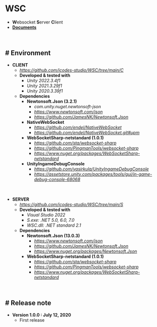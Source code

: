 # WSC

- **W**ebsocket **S**erver **C**lient
- [**Documents**](https://www.notion.so/WSC-fb7b012028b3428fbcdb44ebe94f1452)


　

## # Environment

- **CLIENT**
    - *https://github.com/icodes-studio/WSC/tree/main/C*
    - **Developed & tested with**
        - *Unity 2022.3.4f1*
        - *Unity 2021.3.29f1*
        - *Unity 2020.3.39f1*
    - **Dependencies**
        - **Newtonsoft.Json (3.2.1)**
            - *com.unity.nuget.newtonsoft-json*
            - *https://www.newtonsoft.com/json*
            - *https://github.com/JamesNK/Newtonsoft.Json*
        - **NativeWebSocket**
            - *https://github.com/endel/NativeWebSocket*
            - *https://github.com/endel/NativeWebSocket.git#upm*
        - **WebSocketSharp-netstandard (1.0.1)**
            - *https://github.com/sta/websocket-sharp*
            - *https://github.com/PingmanTools/websocket-sharp*
            - *https://www.nuget.org/packages/WebSocketSharp-netstandard*
        - **UnityIngameDebugConsole**
            - *https://github.com/yasirkula/UnityIngameDebugConsole*
            - *https://assetstore.unity.com/packages/tools/gui/in-game-debug-console-68068*


　

- **SERVER**
    - *https://github.com/icodes-studio/WSC/tree/main/S*
    - **Developed & tested with**
        - *Visual Studio 2022*
        - *S.exe: .NET 5.0, 6.0, 7.0*
        - *WSC.dll: .NET standard 2.1*
    - **Dependencies**
        - **Newtonsoft.Json (13.0.3)**
            - *https://www.newtonsoft.com/json*
            - *https://github.com/JamesNK/Newtonsoft.Json*
            - *https://www.nuget.org/packages/Newtonsoft.Json*
        - **WebSocketSharp-netstandard (1.0.1)**
            - *https://github.com/sta/websocket-sharp*
            - *https://github.com/PingmanTools/websocket-sharp*
            - *https://www.nuget.org/packages/WebSocketSharp-netstandard*


　

## # Release note

- **Version 1.0.0 : July 12, 2020**
    - First release
